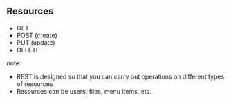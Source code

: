 ##  Resources

 - GET <!-- .element: class="fragment" -->
 - POST (create) <!-- .element: class="fragment" -->
 - PUT (update) <!-- .element: class="fragment" -->
 - DELETE <!-- .element: class="fragment" -->

note:
 - REST is designed so that you can carry out operations on different types of resources
 - Resources can be users, files, menu items, etc.